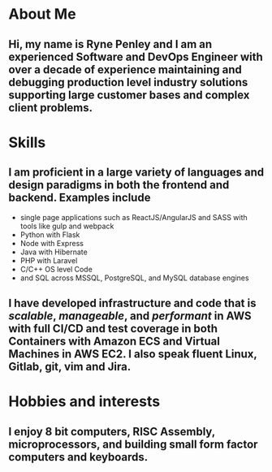 # About Me
## Hi, my name is Ryne Penley and I am an experienced Software and DevOps Engineer with over a decade of experience maintaining and debugging production level industry solutions supporting large customer bases and complex client problems.

# Skills
## I am proficient in a large variety of languages and design paradigms in both the frontend and backend. Examples include
- single page applications such as ReactJS/AngularJS and SASS with tools like gulp and webpack
- Python with Flask
- Node with Express
- Java with Hibernate
- PHP with Laravel
- C/C++ OS level Code
- and SQL across MSSQL, PostgreSQL, and MySQL database engines

## I have developed infrastructure and code that is *scalable*, *manageable*, and *performant* in AWS with full CI/CD and test coverage in both Containers with Amazon ECS and Virtual Machines in AWS EC2. I also speak fluent Linux, Gitlab, git, vim and Jira.

# Hobbies and interests
## I enjoy 8 bit computers, RISC Assembly, microprocessors, and building small form factor computers and keyboards. 
